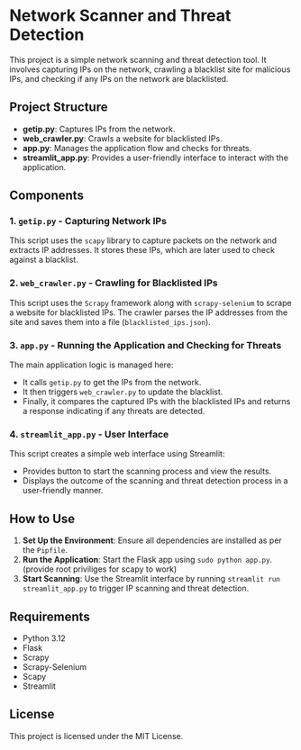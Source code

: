 # Network Scanner and Threat Detection

This project is a simple network scanning and threat detection tool. It involves capturing IPs on the network, crawling a blacklist site for malicious IPs, and checking if any IPs on the network are blacklisted.

## Project Structure

- **getip.py**: Captures IPs from the network.
- **web_crawler.py**: Crawls a website for blacklisted IPs.
- **app.py**: Manages the application flow and checks for threats.
- **streamlit_app.py**: Provides a user-friendly interface to interact with the application.

## Components

### 1. `getip.py` - Capturing Network IPs
This script uses the `scapy` library to capture packets on the network and extracts IP addresses. It stores these IPs, which are later used to check against a blacklist.

### 2. `web_crawler.py` - Crawling for Blacklisted IPs
This script uses the `Scrapy` framework along with `scrapy-selenium` to scrape a website for blacklisted IPs. The crawler parses the IP addresses from the site and saves them into a file (`blacklisted_ips.json`).

### 3. `app.py` - Running the Application and Checking for Threats
The main application logic is managed here:
- It calls `getip.py` to get the IPs from the network.
- It then triggers `web_crawler.py` to update the blacklist.
- Finally, it compares the captured IPs with the blacklisted IPs and returns a response indicating if any threats are detected.

### 4. `streamlit_app.py` - User Interface
This script creates a simple web interface using Streamlit:
- Provides button to start the scanning process and view the results.
- Displays the outcome of the scanning and threat detection process in a user-friendly manner.

## How to Use

1. **Set Up the Environment**: Ensure all dependencies are installed as per the `Pipfile`.
2. **Run the Application**: Start the Flask app using `sudo python app.py`.(provide root priviliges for scapy to work)
3. **Start Scanning**: Use the Streamlit interface by running `streamlit run streamlit_app.py` to trigger IP scanning and threat detection.

## Requirements

- Python 3.12
- Flask
- Scrapy
- Scrapy-Selenium
- Scapy
- Streamlit

## License

This project is licensed under the MIT License.
